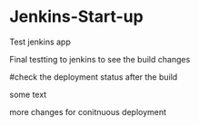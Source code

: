 # Jenkins-Start-up
Test jenkins app


Final testting to jenkins to see the build changes

#check the deployment status after the build

some text


more changes for conitnuous deployment
